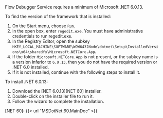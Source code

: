 Flow Debugger Service requires a minimum of Microsoft .NET 6.0.13.

To find the version of the framework that is installed:

1. On the Start menu, choose `Run`.
1. In the open box, enter `regedit.exe`. You must have administrative credentials to run regedit.exe.
1. In the Registry Editor, open the subkey `HKEY_LOCAL_MACHINE\SOFTWARE\WOW6432Node\dotnet\Setup\InstalledVersions\x64\sharedfx\Microsoft.NETCore.App`.
1. If the folder `Microsoft.NETCore.App` is not present, or the subkey name is a version inferior to `6.0.13`, then you do not have the required version or .NET 6.0 installed.
1. If it is not installed, continue with the following steps to install it.

To install .NET 6.0.13:

1. Download the [NET&nbsp;6.0.13][NET 60] installer.
1. Double-click on the installer file to run it.
1. Follow the wizard to complete the installation.

[NET 60]: {{< url "MSDotNet.60.MainDoc" >}}